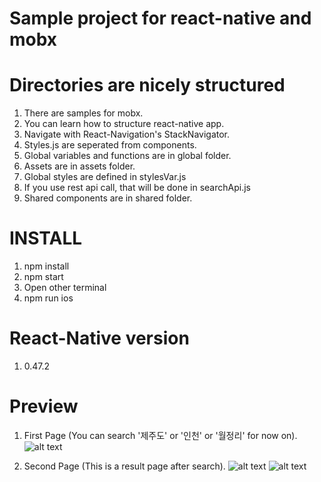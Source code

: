 # Sample project for react-native and mobx

# Directories are nicely structured
1. There are samples for mobx.
2. You can learn how to structure react-native app.
3. Navigate with React-Navigation's StackNavigator.
4. Styles.js are seperated from components.
5. Global variables and functions are in global folder.
6. Assets are in assets folder.
7. Global styles are defined in stylesVar.js
8. If you use rest api call, that will be done in searchApi.js
9. Shared components are in shared folder.

# INSTALL
1. npm install
2. npm start
3. Open other terminal
4. npm run ios

# React-Native version
1. 0.47.2

# Preview
1. First Page (You can search '제주도' or '인천' or '월정리' for now on).
![alt text](https://user-images.githubusercontent.com/20625109/29035663-6863cb4a-7bd7-11e7-8027-afff4183a013.png)

2. Second Page (This is a result page after search).
![alt text](https://user-images.githubusercontent.com/20625109/29035664-6864bf8c-7bd7-11e7-82e6-3a5ada194e8c.png)
![alt text](https://user-images.githubusercontent.com/20625109/29035662-68525da6-7bd7-11e7-8b8b-8f29e4b486f7.png)
